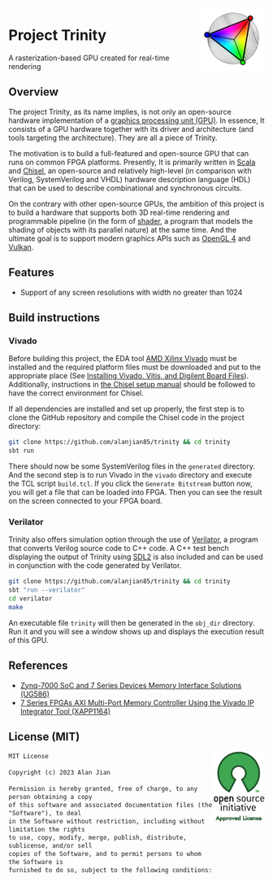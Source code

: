 <img src="logo.svg" align="right" width="125" height="125"/>

# Project Trinity
A rasterization-based GPU created for real-time rendering

## Overview
The project Trinity, as its name implies, is not only an open-source hardware implementation of a [graphics processing unit (GPU)](https://en.wikipedia.org/wiki/Graphics_processing_unit). In essence, It consists of a GPU hardware together with its driver and architecture (and tools targeting the architecture). They are all a piece of Trinity.

The motivation is to build a full-featured and open-source GPU that can runs on common FPGA platforms. Presently, It is primarily written in [Scala](https://scala-lang.org/) and [Chisel](https://www.chisel-lang.org/), an open-source and relatively high-level (in comparison with Verilog, SystemVerilog and VHDL) hardware description language (HDL) that can be used to describe combinational and synchronous circuits.

On the contrary with other open-source GPUs, the ambition of this project is to build a hardware that supports both 3D real-time rendering and programmable pipeline (in the form of [shader](https://en.wikipedia.org/wiki/Shader), a program that models the shading of objects with its parallel nature) at the same time. And the ultimate goal is to support modern graphics APIs such as [OpenGL 4](https://www.opengl.org/) and [Vulkan](https://www.vulkan.org/).

## Features
* Support of any screen resolutions with width no greater than 1024

## Build instructions

### Vivado
Before building this project, the EDA tool [AMD Xilinx Vivado](https://www.xilinx.com/products/design-tools/vivado.html) must be installed and the required platform files must be downloaded and put to the appropriate place (See [Installing Vivado, Vitis, and Digilent Board Files](https://digilent.com/reference/programmable-logic/guides/installing-vivado-and-vitis)). Additionally, instructions in [the Chisel setup manual](https://github.com/chipsalliance/chisel/blob/main/SETUP.md) should be followed to have the correct environment for Chisel.

If all dependencies are installed and set up properly, the first step is to clone the GitHub repository and compile the Chisel code in the project directory:

```sh
git clone https://github.com/alanjian85/trinity && cd trinity
sbt run
```

There should now be some SystemVerilog files in the `generated` directory. And the second step is to run Vivado in the `vivado` directory and execute the TCL script `build.tcl`. If you click the `Generate Bitstream` button now, you will get a file that can be loaded into FPGA. Then you can see the result on the screen connected to your FPGA board.

### Verilator
Trinity also offers simulation option through the use of [Verilator](https://www.veripool.org/verilator/), a program that converts Verilog source code to C++ code. A C++ test bench displaying the output of Trinity using [SDL2](https://www.libsdl.org/) is also included and can be used in conjunction with the code generated by Verilator.

```sh
git clone https://github.com/alanjian85/trinity && cd trinity
sbt "run --verilator"
cd verilator
make
```

An executable file `trinity` will then be generated in the `obj_dir` directory. Run it and you will see a window shows up and displays the execution result of this GPU.

## References
* [Zynq-7000 SoC and 7 Series Devices Memory Interface Solutions (UG586)](https://docs.xilinx.com/v/u/en-US/ug586_7Series_MIS)
* [7 Series FPGAs AXI Multi-Port Memory Controller Using the Vivado IP Integrator Tool (XAPP1164)](https://docs.xilinx.com/v/u/en-US/xapp1164)

## License (MIT)
<a href="https://opensource.org/licenses/MIT" target="_blank">
<img align="right" src="osi.png">
</a>

```
MIT License

Copyright (c) 2023 Alan Jian

Permission is hereby granted, free of charge, to any person obtaining a copy
of this software and associated documentation files (the "Software"), to deal
in the Software without restriction, including without limitation the rights
to use, copy, modify, merge, publish, distribute, sublicense, and/or sell
copies of the Software, and to permit persons to whom the Software is
furnished to do so, subject to the following conditions:
```
